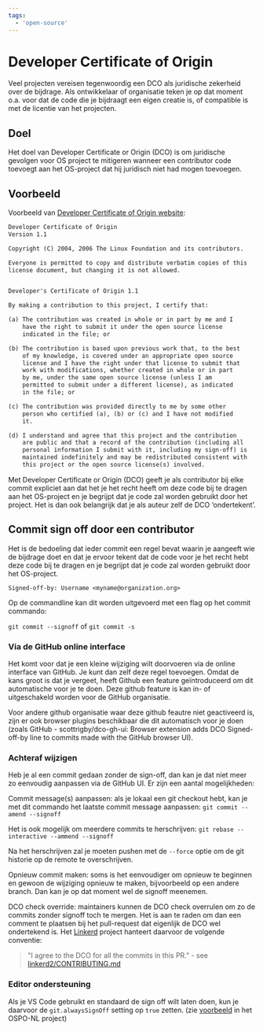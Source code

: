```yaml
---
tags:
  - 'open-source'
---
```

# Developer Certificate of Origin

Veel projecten vereisen tegenwoordig een DCO als juridische zekerheid over de bijdrage. Als
ontwikkelaar of organisatie teken je op dat moment o.a. voor dat de code die je bijdraagt een eigen
creatie is, of compatible is met de licentie van het projecten.

## Doel

Het doel van Developer Certificate or Origin (DCO) is om juridische gevolgen voor OS project te
mitigeren wanneer een contributor code toevoegt aan het OS-project dat hij juridisch niet had mogen
toevoegen.

## Voorbeeld

Voorbeeld van [Developer Certificate of Origin website](https://developercertificate.org/):

```markdown showLineNumbers title="./DCO.md"
Developer Certificate of Origin
Version 1.1

Copyright (C) 2004, 2006 The Linux Foundation and its contributors.

Everyone is permitted to copy and distribute verbatim copies of this
license document, but changing it is not allowed.


Developer's Certificate of Origin 1.1

By making a contribution to this project, I certify that:

(a) The contribution was created in whole or in part by me and I
    have the right to submit it under the open source license
    indicated in the file; or

(b) The contribution is based upon previous work that, to the best
    of my knowledge, is covered under an appropriate open source
    license and I have the right under that license to submit that
    work with modifications, whether created in whole or in part
    by me, under the same open source license (unless I am
    permitted to submit under a different license), as indicated
    in the file; or

(c) The contribution was provided directly to me by some other
    person who certified (a), (b) or (c) and I have not modified
    it.

(d) I understand and agree that this project and the contribution
    are public and that a record of the contribution (including all
    personal information I submit with it, including my sign-off) is
    maintained indefinitely and may be redistributed consistent with
    this project or the open source license(s) involved.
```

Met Developer Certificate or Origin (DCO) geeft je als contributor bij elke commit expliciet aan dat
het je het recht heeft om deze code bij te dragen aan het OS-project en je begrijpt dat je code zal
worden gebruikt door het project. Het is dan ook belangrijk dat je als auteur zelf de DCO
‘ondertekent’.

## Commit sign off door een contributor

Het is de bedoeling dat ieder commit een regel bevat waarin je aangeeft wie de bijdrage doet en dat
je ervoor tekent dat de code voor je het recht hebt deze code bij te dragen en je begrijpt dat je
code zal worden gebruikt door het OS-project.

`Signed-off-by: Username <myname@organization.org>`

Op de commandline kan dit worden uitgevoerd met een flag op het commit commando:

`git commit --signoff` of `git commit -s`

### Via de GitHub online interface

Het komt voor dat je een kleine wijziging wilt doorvoeren via de online interface van GitHub. Je
kunt dan zelf deze regel toevoegen. Omdat de kans groot is dat je vergeet, heeft Github een feature
geïntroduceerd om dit automatische voor je te doen. Deze github feature is kan in- of uitgeschakeld
worden voor de GitHub organisatie.

Voor andere github organisatie waar deze github feautre niet geactiveerd is, zijn er ook browser
plugins beschikbaar die dit automatisch voor je doen (zoals GitHub - scottrigby/dco-gh-ui: Browser
extension adds DCO Signed-off-by line to commits made with the GitHub browser UI).

### Achteraf wijzigen

Heb je al een commit gedaan zonder de sign-off, dan kan je dat niet meer zo eenvoudig aanpassen via
de GitHub UI. Er zijn een aantal mogelijkheden:

Commit message(s) aanpassen: als je lokaal een git checkout hebt, kan je met dit commando het
laatste commit message aanpassen: `git commit --amend --signoff`

Het is ook mogelijk om meerdere commits te herschrijven: `git rebase --interactive --ammend
--signoff`

Na het herschrijven zal je moeten pushen met de `--force` optie om de git historie op de remote te
overschrijven. 

Opnieuw commit maken: soms is het eenvoudiger om opnieuw te beginnen en gewoon de wijziging opnieuw
te maken, bijvoorbeeld op een andere branch. Dan kan je op dat moment wel de signoff meenemen.

DCO check override: maintainers kunnen de DCO check overrulen om zo de commits zonder signoff toch
te mergen. Het is aan te raden om dan een comment te plaatsen bij het pull-request dat eigenlijk de
DCO wel ondertekend is. Het [Linkerd](https://github.com/linkerd/linkerd2) project hanteert daarvoor
de volgende conventie:

> "I agree to the DCO for all the commits in this PR." - see
> [linkerd2/CONTRIBUTING.md](https://github.com/linkerd/linkerd2/blob/main/CONTRIBUTING.md#option-2-public-statement)

### Editor ondersteuning

Als je VS Code gebruikt en standaard de sign off wilt laten doen, kun je daarvoor de
`git.alwaysSignOff` setting op `true` zetten. (zie
[voorbeeld](https://github.com/ospo-nl/kennisbank/blob/main/.vscode/settings.json) in het OSPO-NL
project)